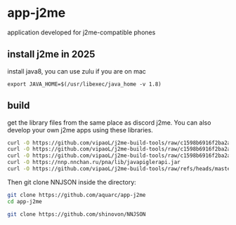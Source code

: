 # app-j2me
application developed for j2me-compatible phones

## install j2me in 2025
install java8, you can use zulu if you are on mac
```
export JAVA_HOME=$(/usr/libexec/java_home -v 1.8)
```

## build
get the library files from the same place as discord j2me. You can also develop your own j2me apps using these libraries.
```sh
curl -O https://github.com/vipaoL/j2me-build-tools/raw/c1598b6916f2ba2ad5be1c0accd1ed2a54c156f3/WTK2.5.2/lib/midpapi20.jar
curl -O https://github.com/vipaoL/j2me-build-tools/raw/c1598b6916f2ba2ad5be1c0accd1ed2a54c156f3/WTK2.5.2/lib/cldcapi10.jar
curl -O https://github.com/vipaoL/j2me-build-tools/raw/c1598b6916f2ba2ad5be1c0accd1ed2a54c156f3/WTK2.5.2/lib/jsr75.jar
curl -O https://nnp.nnchan.ru/pna/lib/javapiglerapi.jar
curl -O https://github.com/vipaoL/j2me-build-tools/raw/refs/heads/master/lib/nokiaui.jar
```

Then git clone NNJSON inside the directory:

```sh 
git clone https://github.com/aquarc/app-j2me
cd app-j2me

git clone https://github.com/shinovon/NNJSON
```
